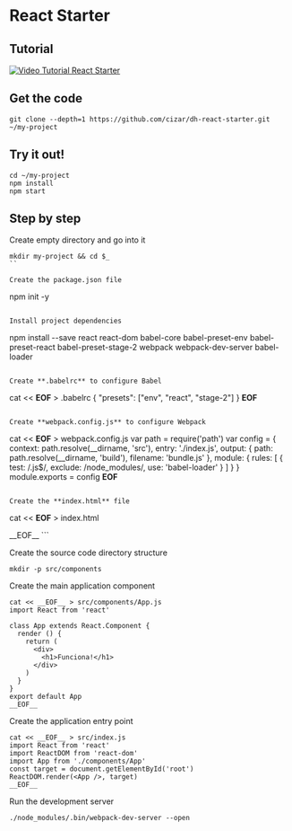 # React Starter

## Tutorial

[![Video Tutorial React Starter](https://img.youtube.com/vi/v7dR15NEe-8/0.jpg)](https://www.youtube.com/watch?v=v7dR15NEe-8)

## Get the code

```
git clone --depth=1 https://github.com/cizar/dh-react-starter.git ~/my-project
```

## Try it out!

```
cd ~/my-project
npm install
npm start
```

## Step by step

Create empty directory and go into it

```
mkdir my-project && cd $_
``

Create the package.json file

```
npm init -y
```

Install project dependencies

```
npm install --save react react-dom babel-core babel-preset-env babel-preset-react babel-preset-stage-2 webpack webpack-dev-server babel-loader
```

Create **.babelrc** to configure Babel

```
cat << __EOF__ > .babelrc
{
  "presets": ["env", "react", "stage-2"]
}
__EOF__
```

Create **webpack.config.js** to configure Webpack

```
cat << __EOF__ > webpack.config.js
var path = require('path')
var config = {
  context: path.resolve(__dirname, 'src'),
  entry: './index.js',
  output: {
    path: path.resolve(__dirname, 'build'),
    filename: 'bundle.js'
  },
  module: {
    rules: [
      {
        test: /\.js$/,
        exclude: /node_modules/,
        use: 'babel-loader'
      }
    ]
  }
}
module.exports = config
__EOF__
```

Create the **index.html** file

```
cat << __EOF__ > index.html
<!DOCTYPE html>
<html>
<head>
  <meta charset="utf-8">
  <title>React</title>
</head>
<body>
  <div id="root"></div>
  <script src="bundle.js"></script>
</body>
</html>
__EOF__
```

Create the source code directory structure

```
mkdir -p src/components
```

Create the main application component

```
cat << __EOF__ > src/components/App.js
import React from 'react'

class App extends React.Component {
  render () {
    return (
      <div>
        <h1>Funciona!</h1>
      </div>
    )
  }
}
export default App
__EOF__
```

Create the application entry point

```
cat << __EOF__ > src/index.js
import React from 'react'
import ReactDOM from 'react-dom'
import App from './components/App'
const target = document.getElementById('root')
ReactDOM.render(<App />, target)
__EOF__
```

Run the development server

```
./node_modules/.bin/webpack-dev-server --open
```